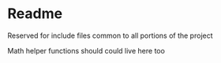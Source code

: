 # Readme

Reserved for include files common to all portions of the project

Math helper functions should could live here too
